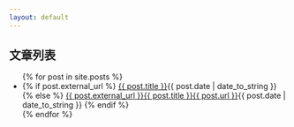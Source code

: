```yaml
---
layout: default
---
```


<h2 id="top-title">文章列表</h2>
<ul>
{% for post in site.posts %}
  <li class="post-{{ post.category }}">
  {% if post.external_url %}
    <a href="{{ post.url }}">{{ post.title }}</a><abbr>{{ post.date | date_to_string }}</abbr>
  {% else %}
    <a href="{{ post.external_url }}">{{ post.external_url }}{{ post.title }}{{ post.url }}</a><abbr>{{ post.date | date_to_string }}</abbr>
  {% endif %}
  </li>
{% endfor %}
</ul>
